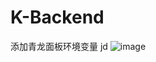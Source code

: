 # K-Backend
添加青龙面板环境变量 jd
![image](https://github.com/Fanta024/K-Backend/assets/80446671/32b2db47-9271-482e-b17c-d291f2b74c80)
